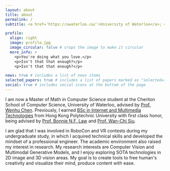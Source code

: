 ```yaml
---
layout: about
title: about
permalink: /
subtitle: <a href='https://uwaterloo.ca/'>University of Waterloo</a>; <a href='https://vectorinstitute.ai/'>Vector Institute</a>;

profile:
  align: right
  image: profile.jpg
  image_circular: false # crops the image to make it circular
  more_info: >
    <p>You're doing what you love.</p>
    <p>Isn't that that enough?</p>
    <p>Isn't that that enough?</p>

news: true # includes a list of news items
selected_papers: true # includes a list of papers marked as "selected={true}"
social: true # includes social icons at the bottom of the page
---
```


I am now a Master of Math in Computer Science student at the Cheriton School of Computer Science, University of Waterloo, advised by [Prof. Wenhu Chen](https://wenhuchen.github.io/). Previously, I earned [BSc in Internet and Multimedia Technologies](https://www.polyu.edu.hk/eie/prospective-students/undergraduate-students/student-and-graduate-stories/) from Hong Kong Polytechnic University with first class honor, being advised by [Prof. Bonnie N.F. Law](https://www.polyu.edu.hk/en/eee/people/academic-staff-and-teaching-staff/dr-law-ngai-fong-bonnie/) and [Prof. Wan-Chi Siu](https://scholar.google.com/citations?user=ouQRncoAAAAJ&hl=en).

I am glad that I was involved in RoboCon and VR contests during my undergraduate study, in which I acquired technical skills and developed the mindset of a professional engineer. The academic environment also raised my interest in research. My research interests are Computer Vision and Multimodal Generative Models, and I enjoy exploring SOTA technologies in 2D image and 3D vision areas. My goal is to create tools to free human's creativity and visualize their mind, produce content with ease.
